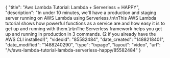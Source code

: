 {
    "title": "Aws Lambda Tutorial: Lambda + Serverless = HAPPY",
    "description": "In under 10 minutes, we'll have a production and staging server running on AWS Lambda using Serverless.\n\nThis AWS Lambda tutorial shows how powerful functions as a service are and how easy it is to get up and running with them.\n\nThe Serverless framework helps you get up and running in production in 3 commands. (2 if you already have the AWS CLI installed!)",
    "videoid": "85582484",
    "date_created": "1488218401",
    "date_modified": "1488240290",
    "type": "tvpage",
    "layout": "video",
    "url": "\/v\/aws-lambda-tutorial-lambda-serverless-happy\/85582484"
}